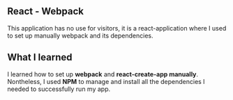 ## React - Webpack

This application has no use for visitors, it is a react-application where I used to set up manually webpack and its dependencies.

## What I learned

I learned how to set up **webpack** and **react-create-app manually**. Nontheless, I used **NPM** to manage and install all the dependencies I needed to successfully run my app.
